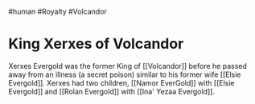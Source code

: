 #human #Royalty #Volcandor 
# King Xerxes of Volcandor
Xerxes Evergold was the former King of [[Volcandor]] before he passed away from an illness (a secret poison) similar to his former wife [[Elsie Evergold]]. Xerxes had two children, [[Namor EverGold]] with [[Elsie Evergold]] and [[Rolan Evergold]] with [[Ina' Yezaa Evergold]].

